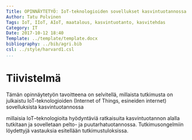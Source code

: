 ```yaml
---
Title: OPINNÄYTETYÖ: IoT-teknologioiden sovellukset kasvintuotannossa
Author: Tatu Polvinen
Tags: IoT, IIoT, AIoT, maatalous, kasvintuotanto, kasvitehdas
Category: IT
Date: 2017-10-12 18:40
Template: ../template/template.docx
bibliography: ../bib/agri.bib
csl: ../style/harvard1.csl
...
```


# Tiivistelmä
Tämän opinnäytetyön tavoitteena on selvitellä, millaista tutkimusta on julkaistu IoT-teknologioiden (Internet of Things, esineiden internet) sovelluksista kasvintuotannossa


millaisia IoT–teknologioita hyödyntäviä ratkaisuita kasvintuotannon alalla tutkitaan ja sovelletaan   pelto- ja puutarhatuotannossa. Tutkimusongelmiin löydettyjä vastauksia esitellään tutkimustuloksissa.